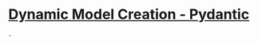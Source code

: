 # [Dynamic Model Creation - Pydantic](https://docs.pydantic.dev/latest/concepts/models/#dynamic-model-creation)
	-